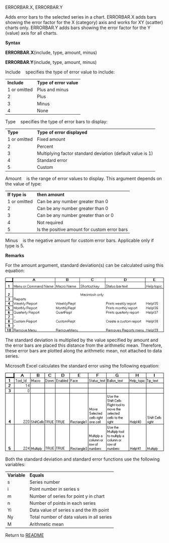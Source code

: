 ERRORBAR.X, ERRORBAR.Y

Adds error bars to the selected series in a chart. ERRORBAR.X adds bars
showing the error factor for the X (category) axis and works for XY
(scatter) charts only. ERRORBAR.Y adds bars showing the error factor for
the Y (value) axis for all charts.

**Syntax**

**ERRORBAR.X**(include, type, amount, minus)

**ERRORBAR.Y**(include, type, amount, minus)

Include    specifies the type of error value to include:

|              |                         |
| ------------ | ----------------------- |
| **Include**  | **Type of error value** |
| 1 or omitted | Plus and minus          |
| 2            | Plus                    |
| 3            | Minus                   |
| 4            | None                    |

Type    specifies the type of error bars to display:

|              |                                                            |
| ------------ | ---------------------------------------------------------- |
| **Type**     | **Type of error displayed**                                |
| 1 or omitted | Fixed amount                                               |
| 2            | Percent                                                    |
| 3            | Multiplying factor standard deviation (default value is 1) |
| 4            | Standard error                                             |
| 5            | Custom                                                     |

Amount    is the range of error values to display. This argument depends
on the value of type:

|                |                                              |
| -------------- | -------------------------------------------- |
| **If type is** | **then amount**                              |
| 1 or omitted   | Can be any number greater than 0             |
| 2              | Can be any number greater than 0             |
| 3              | Can be any number greater than or 0          |
| 4              | Not required                                 |
| 5              | Is the positive amount for custom error bars |

Minus    is the negative amount for custom error bars. Applicable only
if type is 5.

**Remarks**

For the amount argument, standard deviation(s) can be calculated using
this equation:

![](media/image1.png)

The standard deviation is multiplied by the value specified by amount
and the error bars are placed this distance from the arithmetic mean.
Therefore, these error bars are plotted along the arithmetic mean, not
attached to data series.

Microsoft Excel calculates the standard error using the following
equation:

![](media/image2.png)

Both the standard deviation and standard error functions use the
following variables:

|              |                                           |
| ------------ | ----------------------------------------- |
| **Variable** | **Equals**                                |
| s            | Series number                             |
| i            | Point number in series s                  |
| m            | Number of series for point y in chart     |
| n            | Number of points in each series           |
| Yi           | Data value of series s and the ith point  |
| Ny           | Total number of data values in all series |
| M            | Arithmetic mean                           |



Return to [README](README.md)

